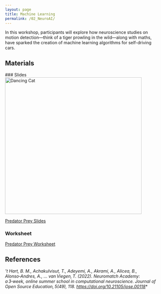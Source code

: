 ```yaml
---
layout: page
title: Machine Learning
permalink: /02_NeuroAI/
---
```


In this workshop, participants will explore
how neuroscience studies on motion
detection—think of a tiger prowling in the
wild—along with maths, have sparked the
creation of machine learning algorithms
for self-driving cars.



## Materials

### Slides
<img src="Maths_in_the_Wild_MachineLearning.gif" alt="Dancing Cat" width="450"/>

[Predator Prey Slides](Maths_in_the_Wild_MachineLearning.pptx)

### Worksheet

[Predator Prey Worksheet](Maths_in_the_Wild_Predator_Prey_Worksheet.docx)


## References

*’t Hart, B. M., Achakulvisut, T., Adeyemi, A., Akrami, A., Alicea, B., Alonso‑Andres, A., … van Viegen, T. (2022). Neuromatch Academy: a 3‑week, online summer school in computational neuroscience. Journal of Open Source Education, 5(49), 118. https://doi.org/10.21105/jose.00118**
